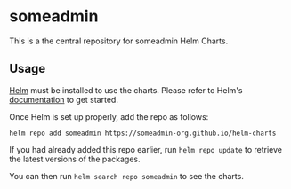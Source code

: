# someadmin

This is a the central repository for someadmin Helm Charts.

## Usage

[Helm](https://helm.sh) must be installed to use the charts.
Please refer to Helm's [documentation](https://helm.sh/docs/) to get started.

Once Helm is set up properly, add the repo as follows:

```console
helm repo add someadmin https://someadmin-org.github.io/helm-charts
```

If you had already added this repo earlier, run `helm repo update` to retrieve the latest versions of the packages.

You can then run `helm search repo someadmin` to see the charts.
